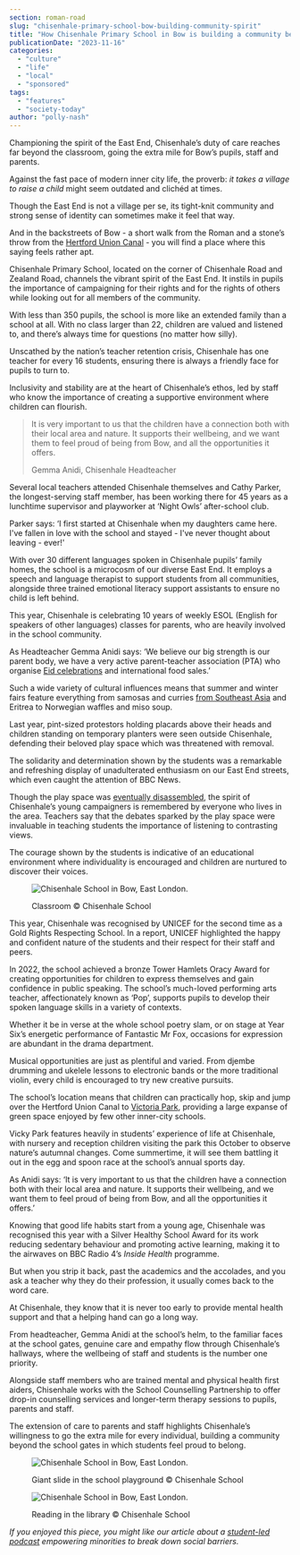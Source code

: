 ```yaml
---
section: roman-road
slug: "chisenhale-primary-school-bow-building-community-spirit"
title: "How Chisenhale Primary School in Bow is building a community beyond the school gates"
publicationDate: "2023-11-16"
categories: 
  - "culture"
  - "life"
  - "local"
  - "sponsored"
tags: 
  - "features"
  - "society-today"
author: "polly-nash"
---
```


Championing the spirit of the East End, Chisenhale’s duty of care reaches far beyond the classroom, going the extra mile for Bow’s pupils, staff and parents.

Against the fast pace of modern inner city life, the proverb: _it takes a village to raise a child_ might seem outdated and clichéd at times. 

Though the East End is not a village per se, its tight-knit community and strong sense of identity can sometimes make it feel that way. 

And in the backstreets of Bow - a short walk from the Roman and a stone’s throw from the [Hertford Union Canal](https://romanroadlondon.com/hertford-union-canal-history-victoria-park/) - you will find a place where this saying feels rather apt. 

Chisenhale Primary School, located on the corner of Chisenhale Road and Zealand Road, channels the vibrant spirit of the East End. It instils in pupils the importance of campaigning for their rights and for the rights of others while looking out for all members of the community. 

With less than 350 pupils, the school is more like an extended family than a school at all. With no class larger than 22, children are valued and listened to, and there’s always time for questions (no matter how silly). 

Unscathed by the nation’s teacher retention crisis, Chisenhale has one teacher for every 16 students, ensuring there is always a friendly face for pupils to turn to. 

Inclusivity and stability are at the heart of Chisenhale’s ethos, led by staff who know the importance of creating a supportive environment where children can flourish. 

> It is very important to us that the children have a connection both with their local area and nature. It supports their wellbeing, and we want them to feel proud of being from Bow, and all the opportunities it offers.
> 
> Gemma Anidi, Chisenhale Headteacher

Several local teachers attended Chisenhale themselves and Cathy Parker, the longest-serving staff member, has been working there for 45 years as a lunchtime supervisor and playworker at ‘Night Owls’ after-school club. 

Parker says: ‘I first started at Chisenhale when my daughters came here. I've fallen in love with the school and stayed - I've never thought about leaving - ever!'

With over 30 different languages spoken in Chisenhale pupils’ family homes, the school is a microcosm of our diverse East End. It employs a speech and language therapist to support students from all communities, alongside three trained emotional literacy support assistants to ensure no child is left behind. 

This year, Chisenhale is celebrating 10 years of weekly ESOL (English for speakers of other languages) classes for parents, who are heavily involved in the school community. 

As Headteacher Gemma Anidi says: ‘We believe our big strength is our parent body, we have a very active parent-teacher association (PTA) who organise [Eid celebrations](https://romanroadlondon.com/eid-al-adha-feast-mishti-doi-recipe/) and international food sales.’

Such a wide variety of cultural influences means that summer and winter fairs feature everything from samosas and curries [from Southeast Asia](https://romanroadlondon.com/sam-valiant-second-generation-bengali-bow-interview/) and Eritrea to Norwegian waffles and miso soup.   

Last year, pint-sized protestors holding placards above their heads and children standing on temporary planters were seen outside Chisenhale, defending their beloved play space which was threatened with removal. 

The solidarity and determination shown by the students was a remarkable and refreshing display of unadulterated enthusiasm on our East End streets, which even caught the attention of BBC News. 

Though the play space was [eventually disassembled](https://romanroadlondon.com/chisenhale-school-streets-play-space-residents-parents-views/), the spirit of Chisenhale’s young campaigners is remembered by everyone who lives in the area. Teachers say that the debates sparked by the play space were invaluable in teaching students the importance of listening to contrasting views. 

The courage shown by the students is indicative of an educational environment where individuality is encouraged and children are nurtured to discover their voices. 

<figure>

![Chisenhale School in Bow, East London.](/images/Chisenhale-School-Bow-5-1024x683.jpg)

<figcaption>

Classroom © Chisenhale School

</figcaption>

</figure>

This year, Chisenhale was recognised by UNICEF for the second time as a Gold Rights Respecting School. In a report, UNICEF highlighted the happy and confident nature of the students and their respect for their staff and peers. 

In 2022, the school achieved a bronze Tower Hamlets Oracy Award for creating opportunities for children to express themselves and gain confidence in public speaking. The school’s much-loved performing arts teacher, affectionately known as ‘Pop’, supports pupils to develop their spoken language skills in a variety of contexts. 

Whether it be in verse at the whole school poetry slam, or on stage at Year Six’s energetic performance of Fantastic Mr Fox, occasions for expression are abundant in the drama department. 

Musical opportunities are just as plentiful and varied. From djembe drumming and ukelele lessons to electronic bands or the more traditional violin, every child is encouraged to try new creative pursuits. 

The school’s location means that children can practically hop, skip and jump over the Hertford Union Canal to [Victoria Park](https://romanroadlondon.com/victoria-park-bow-wild-life-photo-essay/), providing a large expanse of green space enjoyed by few other inner-city schools. 

Vicky Park features heavily in students’ experience of life at Chisenhale, with nursery and reception children visiting the park this October to observe nature’s autumnal changes. Come summertime, it will see them battling it out in the egg and spoon race at the school’s annual sports day. 

As Anidi says: ‘It is very important to us that the children have a connection both with their local area and nature. It supports their wellbeing, and we want them to feel proud of being from Bow, and all the opportunities it offers.’ 

Knowing that good life habits start from a young age, Chisenhale was recognised this year with a Silver Healthy School Award for its work reducing sedentary behaviour and promoting active learning, making it to the airwaves on BBC Radio 4’s _Inside Health_ programme. 

But when you strip it back, past the academics and the accolades, and you ask a teacher why they do their profession, it usually comes back to the word care. 

At Chisenhale, they know that it is never too early to provide mental health support and that a helping hand can go a long way. 

From headteacher, Gemma Anidi at the school’s helm, to the familiar faces at the school gates, genuine care and empathy flow through Chisenhale’s hallways, where the wellbeing of staff and students is the number one priority. 

Alongside staff members who are trained mental and physical health first aiders, Chisenhale works with the School Counselling Partnership to offer drop-in counselling services and longer-term therapy sessions to pupils, parents and staff. 

The extension of care to parents and staff highlights Chisenhale’s willingness to go the extra mile for every individual, building a community beyond the school gates in which students feel proud to belong. 

<figure>

![Chisenhale School in Bow, East London.](/images/Chisenhale-School-Bow-6-1024x683.jpg)

<figcaption>

Giant slide in the school playground © Chisenhale School

</figcaption>

</figure>

<figure>

![Chisenhale School in Bow, East London.](/images/Chisenhale-School-Bow-8-1024x683.jpg)

<figcaption>

Reading in the library © Chisenhale School

</figcaption>

</figure>

_If you enjoyed this piece, you might like our article about a_ [_student-led podcast_](https://romanroadlondon.com/breaking-the-barrier-podcast-central-foundation-girls-school-bow/) _empowering minorities to break down social barriers._ 



